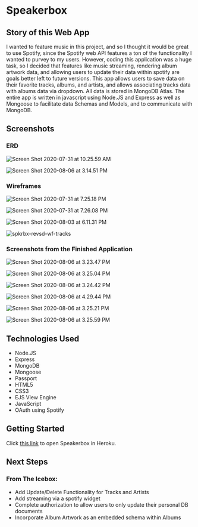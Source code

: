 # Speakerbox

## Story of this Web App 

I wanted to feature music in this project, and so I thought it would be great to use Spotify, since the Spotify web API features a ton of the functionality I wanted to purvey to my users. However, coding this application was a huge task, so I decided that features like music streaming, rendering album artwork data, and allowing users to update their data within spotify are goals better left to future versions. This app allows users to save data on their favorite tracks, albums, and artists, and allows associating tracks data with albums data via dropdown. All data is stored in MongoDB Atlas. The entire app is written in javascript using Node.JS and Express as well as Mongoose to facilitate data Schemas and Models, and to communicate with MongoDB.

## Screenshots
### ERD

![Screen Shot 2020-07-31 at 10.25.59 AM](https://i.imgur.com/r4zhplI.png)

![Screen Shot 2020-08-06 at 3.14.51 PM](https://i.imgur.com/dkkFQGf.png)


### Wireframes

![Screen Shot 2020-07-31 at 7.25.18 PM](https://i.imgur.com/5c5mgJX.png)

![Screen Shot 2020-07-31 at 7.26.08 PM](https://i.imgur.com/Rnmgzam.png)

![Screen Shot 2020-08-03 at 6.11.31 PM](https://i.imgur.com/F415Jt3.png)

![spkrbx-revsd-wf-tracks](https://i.imgur.com/EFDP0X8.png)

### Screenshots from the Finished Application

![Screen Shot 2020-08-06 at 3.23.47 PM](https://i.imgur.com/cDsOWSg.png)

![Screen Shot 2020-08-06 at 3.25.04 PM](https://i.imgur.com/wQNZy0B.png)

![Screen Shot 2020-08-06 at 3.24.42 PM](https://i.imgur.com/c5iGOgW.png)

![Screen Shot 2020-08-06 at 4.29.44 PM](https://i.imgur.com/vctJAOH.png)

![Screen Shot 2020-08-06 at 3.25.21 PM](https://i.imgur.com/CL4jBt3.png)

![Screen Shot 2020-08-06 at 3.25.59 PM](https://i.imgur.com/YDy84zX.png)

## Technologies Used
* Node.JS
* Express
* MongoDB
* Mongoose
* Passport
* HTML5
* CSS3
* EJS View Engine
* JavaScript
* OAuth using Spotify

## Getting Started
Click [this link](https://speakerbox.herokuapp.com/) to open Speakerbox in Heroku.

## Next Steps

### From The Icebox:
* Add Update/Delete Functionality for Tracks and Artists
* Add streaming via a spotify widget
* Complete authorization to allow users to only update their personal DB documents
* Incorporate Album Artwork as an embedded schema within Albums